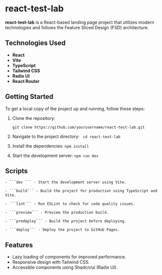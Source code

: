 # react-test-lab

  

**react-test-lab** is a React-based landing page project that utilizes modern technologies and follows the Feature Sliced Design (FSD) architecture.

  

## Technologies Used

-  **React**
-  **Vite**
-  **TypeScript**
-  **Tailwind CSS**
-  **Radix UI**
-  **React Router**

  

## Getting Started


To get a local copy of the project up and running, follow these steps:

  

1. Clone the repository:

	```git clone https://github.com/yourusername/react-test-lab.git```

2. Navigate to the project directory:
	``` cd react-test-lab```

3. Install the dependencies:
	```npm install```

4. Start the development server:
```npm run dev```

## Scripts

	- ```dev ``` - Start the development server using Vite.

	- ```build``` - Build the project for production using TypeScript and Vite.

	- ```lint``` - Run ESLint to check for code quality issues.

	- ```preview``` - Preview the production build.

	- ```predeploy``` - Build the project before deploying.

	- ```deploy``` - Deploy the project to GitHub Pages.

## Features
 - Lazy loading of components for improved performance.
 - Responsive design with Tailwind CSS.
 - Accessible components using Shadcn/ui (Radix UI).
